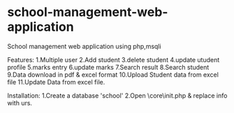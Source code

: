 # school-management-web-application
School management web application using php,msqli


Features:
  1.Multiple user
  2.Add student
  3.delete student
  4.update utudent profile
  5.marks entry
  6.update marks
  7.Search result
  8.Search student
  9.Data download in pdf & excel format
  10.Upload Student data from excel file
  11.Update Data from excel file.

Installation:
  1.Create a database 'school'
  2.Open \core\init.php & replace info with urs.
